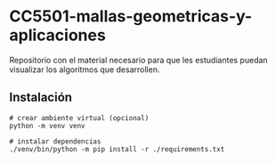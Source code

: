 # CC5501-mallas-geometricas-y-aplicaciones

Repositorio con el material necesario para que les estudiantes puedan visualizar los algoritmos que desarrollen.

## Instalación

```shell
# crear ambiente virtual (opcional)
python -m venv venv

# instalar dependencias
./venv/bin/python -m pip install -r ./requirements.txt
```
